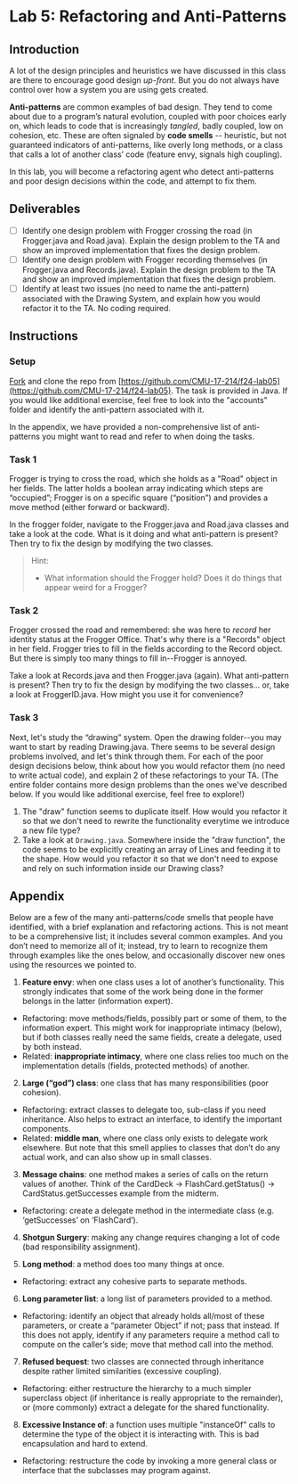 # Lab 5: Refactoring and Anti-Patterns

## Introduction 
A lot of the design principles and heuristics we have discussed in this class are there to encourage good design *up-front*. But you do not always have control over how a system you are using gets created. 


**Anti-patterns** are common examples of bad design. They tend to come about due to a program’s natural evolution, coupled with poor choices early on, which leads to code that is increasingly *tangled*, badly coupled, low on cohesion, etc. These are often signaled by **code smells** -- heuristic, but not guaranteed indicators of anti-patterns, like overly long methods, or a class that calls a lot of another class’ code (feature envy, signals high coupling).

In this lab, you will become a refactoring agent who detect anti-patterns and poor design decisions within the code, and attempt to fix them.
## Deliverables

- [ ] Identify one design problem with Frogger crossing the road (in Frogger.java and Road.java). Explain the design problem to the TA and show an improved implementation that fixes the design problem.
- [ ] Identify one design problem with Frogger recording themselves (in Frogger.java and Records.java). Explain the design problem to the TA and show an improved implementation that fixes the design problem.
- [ ] Identify at least two issues (no need to name the anti-pattern) associated with the Drawing System, and explain how you would refactor it to the TA. No coding required.

## Instructions

### Setup
<u>Fork</u> and clone the repo from [https://github.com/CMU-17-214/f24-lab05](https://github.com/CMU-17-214/f24-lab05).
The task is provided in Java. If you would like additional exercise, feel free to look into the "accounts" folder and identify the anti-pattern associated with it.

In the appendix, we have provided a non-comprehensive list of anti-patterns you might want to read and refer to when doing the tasks. 

### Task 1
Frogger is trying to cross the road, which she holds as a "Road" object in her fields. The latter holds a boolean array indicating which steps are “occupied”; Frogger is on a specific square (“position”) and provides a move method (either forward or backward).

In the frogger folder, navigate to the Frogger.java and Road.java classes and take a look at the code. What is it doing and what anti-pattern is present? Then try to fix the design by modifying the two classes.

> Hint: 
> + What information should the Frogger hold? Does it do things that appear weird for a Frogger?


### Task 2

Frogger crossed the road and remembered: she was here to *record* her identity status at the Frogger Office. That's why there is a "Records" object in her field. Frogger tries to fill in the fields according to the Record object. But there is simply too many things to fill in--Frogger is annoyed.

Take a look at Records.java and then Frogger.java (again). What anti-pattern is present? Then try to fix the design by modifying the two classes... or, take a look at FroggerID.java. How might you use it for convenience?

### Task 3

Next, let's study the “drawing” system. Open the drawing folder--you may want to start by reading Drawing.java. There seems to be several design problems involved, and let's think through them. For each of the poor design decisions below, think about how you would refactor them (no need to write actual code), and explain 2 of these refactorings to your TA. (The entire folder contains more design problems than the ones we've described below. If you would like additional exercise, feel free to explore!)

1. The "draw" function seems to duplicate itself. How would you refactor it so that we don't need to rewrite the functionality everytime we introduce a new file type?
2. Take a look at ``` Drawing.java ```. Somewhere inside the "draw function", the code seems to be explicitly creating an array of Lines and feeding it to the shape. How would you refactor it so that we don't need to expose and rely on such information inside our Drawing class?


## Appendix

Below are a few of the many anti-patterns/code smells that people have identified, with a brief explanation and refactoring actions. This is not meant to be a comprehensive list; it includes several common examples. And you don’t need to memorize all of it; instead, try to learn to recognize them through examples like the ones below, and occasionally discover new ones using the resources we pointed to.

1. **Feature envy**: when one class uses a lot of another’s functionality. This strongly indicates that some of the work being done in the former belongs in the latter (information expert).
  - Refactoring: move methods/fields, possibly part or some of them, to the information expert. This might work for inappropriate intimacy (below), but if both classes really need the same fields, create a delegate, used by both instead.
  - Related: **inappropriate intimacy**, where one class relies too much on the implementation details (fields, protected methods) of another.

2. **Large (“god”) class**: one class that has many responsibilities (poor cohesion).
  - Refactoring: extract classes to delegate too, sub-class if you need inheritance. Also helps to extract an interface, to identify the important components.
  - Related: **middle man**, where one class only exists to delegate work elsewhere. But note that this smell applies to classes that don’t do any actual work, and can also show up in small classes.

3. **Message chains**: one method makes a series of calls on the return values of another. Think of the CardDeck → FlashCard.getStatus() → CardStatus.getSuccesses example from the midterm.
  - Refactoring: create a delegate method in the intermediate class (e.g. ‘getSuccesses’ on ‘FlashCard’).

4. **Shotgun Surgery**: making any change requires changing a lot of code (bad responsibility assignment).

5. **Long method**: a method does too many things at once.
  - Refactoring: extract any cohesive parts to separate methods.

6. **Long parameter list**: a long list of parameters provided to a method.
  - Refactoring: identify an object that already holds all/most of these parameters, or create a “parameter Object” if not; pass that instead. If this does not apply, identify if any parameters require a method call to compute on the caller’s side; move that method call into the method.

7. **Refused bequest**: two classes are connected through inheritance despite rather limited similarities (excessive coupling).
  - Refactoring: either restructure the hierarchy to a much simpler superclass object (if inheritance is really appropriate to the remainder), or (more commonly) extract a delegate for the shared functionality.

8. **Excessive Instance of**: a function uses multiple "instanceOf" calls to determine the type of the object it is interacting with. This is bad encapsulation and hard to extend.
  - Refactoring: restructure the code by invoking a more general class or interface that the subclasses may program against.
